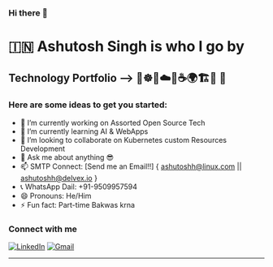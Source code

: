 ### Hi there 👋
# 🇮🇳 Ashutosh Singh is who I go by  
## Technology Portfolio --> 🐳☸️👾☁️🐍☕️🌍🏗️🔧 🐘

<!-- 
**redashu/redashu** is a ✨ _special_ ✨ repository because its `README.md` (this file) appears on your GitHub profile.
-->

### Here are some ideas to get you started:

- 🔭 I’m currently working on Assorted Open Source Tech
- 🌱 I’m currently learning AI & WebApps 
- 👯 I’m looking to collaborate on Kubernetes custom Resources Development
- 💬 Ask me about anything 😎
- 📫 SMTP Connect: [Send me an Email!!] { ashutoshh@linux.com || ashutoshh@delvex.io }
- 📞 WhatsApp Dail: +91-9509957594 
- 😄 Pronouns: He/Him
- ⚡ Fun fact: Part-time Bakwas krna


### Connect with me
[![LinkedIn](https://img.shields.io/badge/linkedin-%230077B5.svg?&style=for-the-badge&logo=linkedin&logoColor=white)](https://www.linkedin.com/in/ashutoshh/)
[![Gmail](https://img.shields.io/badge/gmail-%23D14836.svg?&style=for-the-badge&logo=gmail&logoColor=white)](mailto:ashutoshh@linux.com)
<br />
<hr />



